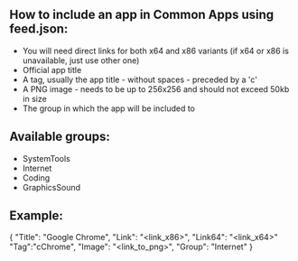 ## How to include an app in Common Apps using feed.json: ##

* You will need direct links for both x64 and x86 variants (if x64 or x86 is unavailable, just use other one)
* Official app title
* A tag, usually the app title - without spaces - preceded by a 'c'
* A PNG image - needs to be up to 256x256 and should not exceed 50kb in size
* The group in which the app will be included to

## Available groups: ##

* SystemTools
* Internet
* Coding
* GraphicsSound

## Example: ##

{
  "Title": "Google Chrome",
  "Link": "<link_x86>",
  "Link64": "<link_x64>"
  "Tag":"cChrome",
  "Image": "<link_to_png>",
  "Group": "Internet"
}